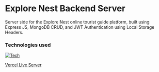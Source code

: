 # Explore Nest Backend Server

Server side for the Explore Nest online tourist guide platform, built using Express JS, MongoDB CRUD, and JWT Authentication using Local Storage Headers.

### Technologies used

[![Tech](https://skillicons.dev/icons?i=nodejs,express,mongodb,vercel)](https://skillicons.dev)

[Vercel Live Server](https://explore-nest-server.vercel.app/)
